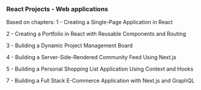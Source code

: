 ### React Projects - Web applications

Based on chapters:
 1 - Creating a Single-Page Application in React
 
 2 - Creating a Portfolio in React with Reusable Components and Routing
 
 3 - Building a Dynamic Project Management Board
 
 4 - Building a Server-Side-Rendered Community Feed Using Next.js
 
 5 - Building a Personal Shopping List Application Using Context and Hooks
 
 7 - Building a Full Stack E-Commerce Application with Next.js and GraphQL
